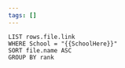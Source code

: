 ```yaml
---
tags: []
---
```

```dataview
LIST rows.file.link
WHERE School = "{{SchoolHere}}"
SORT file.name ASC
GROUP BY rank
```